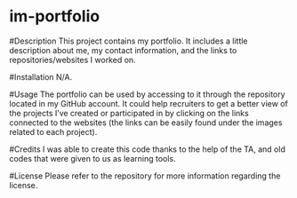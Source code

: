 # im-portfolio
#Description
This project contains my portfolio. It includes a little description about me, my contact information, and the links to repositories/websites I worked on.
 
#Installation
N/A.
 
#Usage
The portfolio can be used by accessing to it through the repository located in my GitHub account. It could help recruiters to get a better view of the projects I’ve created or participated in by clicking on the links connected to the websites (the links can be easily found under the images related to each project).
 
#Credits
I was able to create this code thanks to the help of the TA, and old codes that were given to us as learning tools.
 
#License
Please refer to the repository for more information regarding the license.